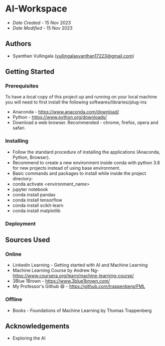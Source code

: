 # AI-Workspace

* *Date Created* - 15 Nov 2023
* *Date Modified* - 15 Nov 2023

## Authors
* Syanthan Vullingala (vullingalasyanthan17223@gmail.com)

## Getting Started

### Prerequisites
To have a local copy of this project up and running on your local machine you will need to first install the following softwares/libraries/plug-ins
* Anaconda - https://www.anaconda.com/download/
* Python - https://www.python.org/downloads/
* Download a web browser. Recommended - chrome, firefox, opera and safari.

### Installing
* Follow the standard procedure of installing the applications (Anaconda, Python, Browser).
* Recommend to create a new environment inside conda with python 3.8 for new projects instead of using base environment.
* Basic commands and packages to install while inside the project directory:
* conda activate <environment_name>
* jupyter notebook
* conda install pandas
* conda install tensorflow
* conda install scikit-learn
* conda install matplotlib

### Deployment

## Sources Used

### Online
* Linkedin Learning - Getting started with AI and Machine Learning
* Machine Learning Course by Andrew Ng- https://www.coursera.org/learn/machine-learning-course/
* 3Blue 1Brown - https://www.3blue1brown.com/
* My Professor's Github 😄 - https://github.com/trappenberg/FML

### Offline
* Books - Foundations of Machine Learning by Thomas Trappenberg

## Acknowledgements
* Exploring the AI
